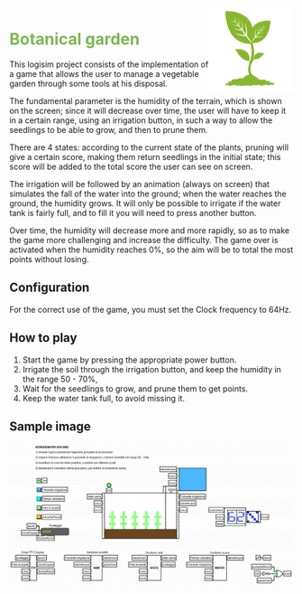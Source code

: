 <img src="img/plant-icon-34788.png" width="150" height="150" align="right" />

<h1 style="color:#7cb853;">Botanical garden</h1>
This logisim project consists of the implementation of a game that allows the user to manage a vegetable garden through some tools at his disposal.

The fundamental parameter is the humidity of the terrain, which is shown on the screen; since it will decrease over time, the user will have to keep it in a certain range, using an irrigation button, in such a way to allow the seedlings to be able to grow, and then to prune them. 

There are 4 states:
according to the current state of the plants, pruning will give a certain score, making them return seedlings in the initial state; 
this score will be added to the total score the user can see on screen. 

The irrigation will be followed by an animation (always on screen) that simulates the fall of the water into the ground; when the water reaches the ground, the humidity grows. 
It will only be possible to irrigate if the water tank is fairly full, and to fill it you will need to press another button. 

Over time, the humidity will decrease more and more rapidly, so as to make the game more challenging and increase the difficulty. The game over is activated when the humidity reaches 0%, so the aim will be to total the most points without losing.

## Configuration
For the correct use of the game, you must set the Clock frequency to 64Hz.
## How to play
1. Start the game by pressing the appropriate power button.
2. Irrigate the soil through the irrigation button, and keep the humidity in the range 50 -
70%,
3. Wait for the seedlings to grow, and prune them to get points.
4. Keep the water tank full, to avoid missing it.

## Sample image
<img src="img/botanicalGarden.png">